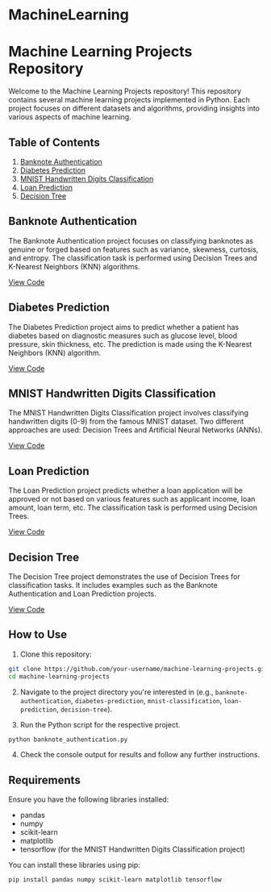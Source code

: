 # MachineLearning
# Machine Learning Projects Repository

Welcome to the Machine Learning Projects repository! This repository contains several machine learning projects implemented in Python. Each project focuses on different datasets and algorithms, providing insights into various aspects of machine learning.

## Table of Contents

1. [Banknote Authentication](#banknote-authentication)
2. [Diabetes Prediction](#diabetes-prediction)
3. [MNIST Handwritten Digits Classification](#mnist-handwritten-digits-classification)
4. [Loan Prediction](#loan-prediction)
5. [Decision Tree](#decision-tree)

## Banknote Authentication

The Banknote Authentication project focuses on classifying banknotes as genuine or forged based on features such as variance, skewness, curtosis, and entropy. The classification task is performed using Decision Trees and K-Nearest Neighbors (KNN) algorithms.

[View Code](banknote_authentication.py)

## Diabetes Prediction

The Diabetes Prediction project aims to predict whether a patient has diabetes based on diagnostic measures such as glucose level, blood pressure, skin thickness, etc. The prediction is made using the K-Nearest Neighbors (KNN) algorithm.

[View Code](diabetes_prediction.py)

## MNIST Handwritten Digits Classification

The MNIST Handwritten Digits Classification project involves classifying handwritten digits (0-9) from the famous MNIST dataset. Two different approaches are used: Decision Trees and Artificial Neural Networks (ANNs).

[View Code](mnist_classification.py)

## Loan Prediction

The Loan Prediction project predicts whether a loan application will be approved or not based on various features such as applicant income, loan amount, loan term, etc. The classification task is performed using Decision Trees.

[View Code](loan_prediction.py)

## Decision Tree

The Decision Tree project demonstrates the use of Decision Trees for classification tasks. It includes examples such as the Banknote Authentication and Loan Prediction projects.

[View Code](decision_tree.py)

## How to Use

1. Clone this repository:

```bash
git clone https://github.com/your-username/machine-learning-projects.git
cd machine-learning-projects
```

2. Navigate to the project directory you're interested in (e.g., `banknote-authentication`, `diabetes-prediction`, `mnist-classification`, `loan-prediction`, `decision-tree`).

3. Run the Python script for the respective project.

```bash
python banknote_authentication.py
```

4. Check the console output for results and follow any further instructions.

## Requirements

Ensure you have the following libraries installed:

- pandas
- numpy
- scikit-learn
- matplotlib
- tensorflow (for the MNIST Handwritten Digits Classification project)

You can install these libraries using pip:

```bash
pip install pandas numpy scikit-learn matplotlib tensorflow
```

